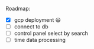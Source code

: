 Roadmap:

- [x] gcp deployment 😃
- [ ] connect to db
- [ ] control panel select by search
- [ ] time data processing
